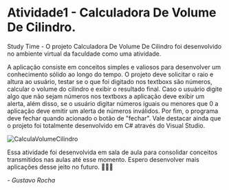 # Atividade1 - Calculadora De Volume De Cilindro.

Study Time - O projeto Calculadora De Volume De Cilindro foi desenvolvido no ambiente virtual da faculdade como uma atividade.

A aplicação consiste em conceitos simples e valiosos para desenvolver um conhecimento sólido ao longo do tempo. O projeto deve solicitar o raio e altura ao usuário, testar se o que foi digitado nos textboxs são números, calcular o volume do cilindro e exibir o resultado final. Caso o usuário digite algo que não sejam números nos textboxs a aplicação deve exibir um alerta, além disso, se o usuário digitar números iguais ou menores que 0 a aplicação deve emitir um alerta de números inválidos. Por fim, o programa deve fechar quando acionado o botão de "fechar". Vale destacar ainda que o projeto foi totalmente desenvolvido em C# através do Visual Studio.

![CalculaVolumeCilindro](https://user-images.githubusercontent.com/87160095/159079016-93a8e9ff-0ad3-4565-8bca-a08d59315ef7.png)

Essa atividade foi desenvolvida em sala de aula para consolidar conceitos transmitidos nas aulas até esse momento. Espero desenvolver mais aplicações desse jeito no futuro. 👨🏻‍💻


*- Gustavo Rocha*
